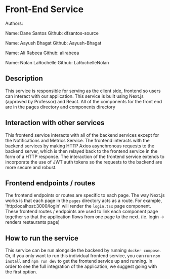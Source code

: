 # Front-End Service

Authors: 

Name: Dane Santos
Github: dfsantos-source

Name: Aayush Bhagat
Github: Aayush-Bhagat

Name: Ali Rabeea
Github: alirabeea

Name: Nolan LaRochelle
Github: LaRochelleNolan


## Description
This service is responsible for serving as the client side, frontend so users can interact with our application. This service is built using Next.js (approved by Professor) and React. All of the components for the front end are in the pages directory and components directory

## Interaction with other services
This frontend service interacts with all of the backend services except for the Notifications and Metrics Service. The frontend interacts with the backend services by making HTTP Axios asynchronous requests to the backend server, which is then relayed back to the frontend service in the form of a HTTP response. The interaction of the frontend service extends to incorporate the use of JWT auth tokens so the requests to the backend are more secure and robust.

## Frontend endpoints / routes
The frontend endpoints or routes are specific to each page. The way Next.js works is that each page in the `pages` directory acts as a route. For example, 'http:localhost:3000/login' will render the `login.tsx` page component. These frontend routes / endpoints are used to link each component page together so that the application flows from one page to the next. (ie. login -> renders restaurants page)

## How to run the service
This service can be run alongside the backend by running `docker compose`. Or, if you only want to run this individual frontend service, you can run `npm install` and `npm run dev` to get the frontend service up and running. In order to see the full integration of the application, we suggest going with the first option.

